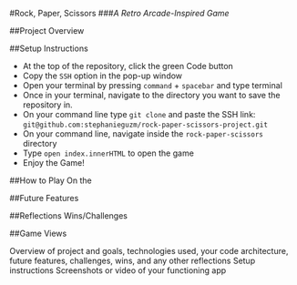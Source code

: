#Rock, Paper, Scissors
###*A Retro Arcade-Inspired Game*

##Project Overview



##Setup Instructions
* At the top of the repository, click the green Code button
* Copy the `SSH` option in the pop-up window
* Open your terminal by pressing `command` + `spacebar` and type terminal
* Once in your terminal, navigate to the directory you want to save the repository in.
* On your command line type `git clone` and paste the SSH link: `git@github.com:stephanieguzm/rock-paper-scissors-project.git`
* On your command line, navigate inside the `rock-paper-scissors` directory
* Type `open index.innerHTML` to open the game
* Enjoy the Game!

##How to Play
On the

##Future Features

##Reflections
Wins/Challenges


##Game Views


Overview of project and goals, technologies used, your code architecture, future features, challenges, wins, and any other reflections
Setup instructions
Screenshots or video of your functioning app
